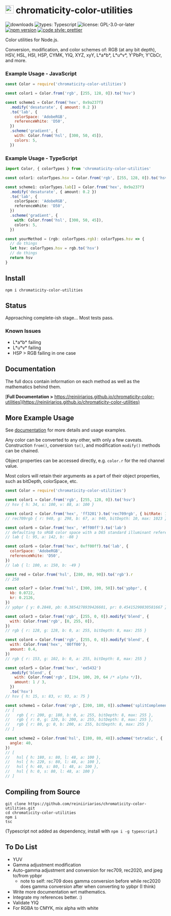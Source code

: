 # <img src="https://reiniiriarios.github.io/chromaticity-color-utilities/assets/images/chromaticity-icon-01.png" width="26" height="26"> chromaticity-color-utilities

![downloads](https://img.shields.io/npm/dt/chromaticity-color-utilities)
![types: Typescript](https://img.shields.io/badge/types-Typescript-blue)
![license: GPL-3.0-or-later](https://img.shields.io/badge/license-GPL--3.0--or--later-blueviolet)
[![npm version](https://img.shields.io/npm/v/chromaticity-color-utilities)](https://www.npmjs.com/package/chromaticity-color-utilities)
[![code style: prettier](https://img.shields.io/badge/code%20style-prettier-ff69b4)](https://github.com/prettier/prettier#readme)

Color utilities for Node.js.

Conversion, modification, and color schemes of: RGB (at any bit depth), HSV, HSL, HSI, HSP, CYMK, YIQ, XYZ, xyY, L\*a\*b\*, L\*u\*v\*, Y'PbPr, Y'CbCr, and more.

### Example Usage - JavaScript

```js
const Color = require('chromaticity-color-utilities')

const color1 = Color.from('rgb', [255, 128, 0]).to('hsv')

const scheme1 = Color.from('hex', 0x9a237f)
  .modify('desaturate', { amount: 0.2 })
  .to('lab', {
    colorSpace: 'AdobeRGB',
    referenceWhite: 'D50',
  })
  .scheme('gradient', {
    with: Color.from('hsl', [300, 50, 45]),
    colors: 5,
  })
```

### Example Usage - TypeScript

```ts
import Color, { colorTypes } from 'chromaticity-color-utilities'

const color1: colorTypes.hsv = Color.from('rgb', [255, 128, 0]).to('hsv')

const scheme1: colorTypes.lab[] = Color.from('hex', 0x9a237f)
  .modify('desaturate', { amount: 0.2 })
  .to('lab', {
    colorSpace: 'AdobeRGB',
    referenceWhite: 'D50',
  })
  .scheme('gradient', {
    with: Color.from('hsl', [300, 50, 45]),
    colors: 5,
  })

const yourMethod = (rgb: colorTypes.rgb): colorTypes.hsv => {
  // do things
  let hsv: colorTypes.hsv = rgb.to('hsv')
  // do things
  return hsv
}
```

## Install

`npm i chromaticity-color-utilities`

## Status

Approaching complete-ish stage... Most tests pass.

### Known Issues

- L\*a\*b\* failing
- L\*u\*v\* failing
- HSP > RGB failing in one case

## Documentation

The full docs contain information on each method as well as the mathematics behind them.

[**Full Documentation >** https://reiniiriarios.github.io/chromaticity-color-utilities](https://reiniiriarios.github.io/chromaticity-color-utilities)

## More Example Usage

See [documentation](https://reiniiriarios.github.io/chromaticity-color-utilities) for more details and usage examples.

Any color can be converted to any other, with only a few caveats. Construction `from()`, conversion `to()`, and modification `modify()` methods can be chained.

Object properties can be accessed directly, e.g. `color.r` for the red channel value.

Most colors will retain their arguments as a part of their object properties, such as bitDepth, colorSpace, etc.

```js
const Color = require('chromaticity-color-utilities')

const color1 = Color.from('rgb', [255, 128, 0]).to('hsv')
// hsv { h: 34, s: 100, v: 88, a: 100 }

const color2 = Color.from('hex', 'ff3201').to('rec709rgb', { bitRate: 10 })
// rec709rgb { r: 940, g: 298, b: 67, a: 940, bitDepth: 10, max: 1023 }

const color6 = Color.from('hex', '#ff00ff').to('lab')
// defaulting to sRGB color space with a D65 standard illuminant reference white
// lab { l: 95, a: 142, b: -88 }

const color6 = Color.from('hex', 0xff00ff).to('lab', {
  colorSpace: 'AdobeRGB',
  referenceWhite: 'D50',
})
// lab { l: 100, a: 150, b: -49 }

const red = Color.from('hsl', [280, 80, 90]).to('rgb').r
// 250

const color7 = Color.from('hsl', [300, 100, 50]).to('ypbpr', {
  kb: 0.0722,
  kr: 0.2126,
})
// ypbpr { y: 0.2848, pb: 0.3854278939426601, pr: 0.45415290830581667 }

const color3 = Color.from('rgb', [255, 0, 0]).modify('blend', {
  with: Color.from('rgb', [0, 255, 0]),
})
// rgb { r: 128, g: 128, b: 0, a: 255, bitDepth: 8, max: 255 }

const color4 = Color.from('rgb', [255, 0, 0]).modify('blend', {
  with: Color.from('hex', '00ff00'),
  amount: 0.4,
})
// rgb { r: 153, g: 102, b: 0, a: 255, bitDepth: 8, max: 255 }

const color5 = Color.from('hex', 'ee5432')
  .modify('blend', {
    with: Color.from('rgb', [234, 100, 20, 64 /* alpha */]),
    amount: 1 / 3,
  })
  .to('hsv')
// hsv { h: 15, s: 83, v: 93, a: 75 }

const scheme1 = Color.from('rgb', [200, 180, 0]).scheme('splitComplement')
// [
//   rgb { r: 200, g: 180, b: 0, a: 255, bitDepth: 8, max: 255 },
//   rgb { r: 0, g: 120, b: 200, a: 255, bitDepth: 8, max: 255 },
//   rgb { r: 80, g: 0, b: 200, a: 255, bitDepth: 8, max: 255 }
// ]

const scheme2 = Color.from('hsl', [180, 80, 48]).scheme('tetradic', {
  angle: 40,
})
// [
//   hsl { h: 180, s: 80, l: 48, a: 100 },
//   hsl { h: 220, s: 80, l: 48, a: 100 },
//   hsl { h: 40, s: 80, l: 48, a: 100 },
//   hsl { h: 0, s: 80, l: 48, a: 100 }
// ]
```

## Compiling from Source

```
git clone https://github.com/reiniiriarios/chromaticity-color-utilities.git
cd chromaticity-color-utilities
npm i
tsc
```

(Typescript not added as dependency, install with `npm i -g typescript`.)

## To Do List

- YUV
- Gamma adjustment modification
- Auto-gamma adjustment and conversion for rec709, rec2020, and jpeg to/from ypbpr
  - note to self: rec709 does gamma conversion before while rec2020 does gamma conversion after when converting to ypbpr (I think)
- Write more documentation wrt mathematics.
- Integrate my references better. :)
- Validate YIQ
- For RGBA to CMYK, mix alpha with white
